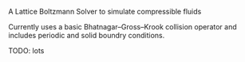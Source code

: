 A Lattice Boltzmann Solver to simulate compressible fluids

Currently uses a basic Bhatnagar–Gross–Krook collision operator and includes periodic and solid boundry conditions.

TODO: lots
